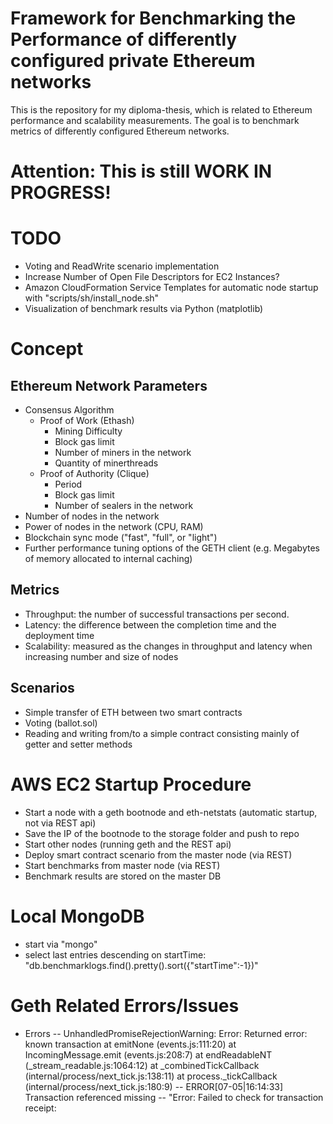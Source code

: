 
# Framework for Benchmarking the Performance of differently configured private Ethereum networks

This is the repository for my diploma-thesis, which is  related to Ethereum performance and scalability measurements.
The goal is to benchmark metrics of differently configured Ethereum networks.

# Attention: This is still WORK IN PROGRESS!

# TODO
- Voting and ReadWrite scenario implementation
- Increase Number of Open File Descriptors for EC2 Instances?
- Amazon CloudFormation Service Templates for automatic node startup with "scripts/sh/install_node.sh"
- Visualization of benchmark results via Python (matplotlib)

# Concept

## Ethereum Network Parameters
- Consensus Algorithm
    - Proof of Work (Ethash)
        - Mining Difficulty
        - Block gas limit
        - Number of miners in the network
        - Quantity of minerthreads
    - Proof of Authority (Clique)
        - Period
        - Block gas limit
        - Number of sealers in the network    
- Number of nodes in the network
- Power of nodes in the network (CPU, RAM) 
- Blockchain sync mode ("fast", "full", or "light")
- Further performance tuning options of the GETH client (e.g. Megabytes of memory allocated to internal caching)

## Metrics
- Throughput: the number of successful transactions per second.
- Latency: the difference between the completion time and the deployment time
- Scalability: measured as the changes in throughput and latency when increasing number and size of nodes

## Scenarios
- Simple transfer of ETH between two smart contracts
- Voting (ballot.sol)
- Reading and writing from/to a simple contract consisting mainly of getter and setter methods

# AWS EC2 Startup Procedure

- Start a node with a geth bootnode and eth-netstats (automatic startup, not via REST api)
- Save the IP of the bootnode to the storage folder and push to repo
- Start other nodes (running geth and the REST api)
- Deploy smart contract scenario from the master node (via REST)
- Start benchmarks from master node (via REST)
- Benchmark results are stored on the master DB

# Local MongoDB
 - start via "mongo" 
- select last entries descending on startTime: "db.benchmarklogs.find().pretty().sort({"startTime":-1})"

# Geth Related Errors/Issues

- Errors
-- UnhandledPromiseRejectionWarning: Error: Returned error: known transaction
    at emitNone (events.js:111:20)
    at IncomingMessage.emit (events.js:208:7)
    at endReadableNT (_stream_readable.js:1064:12)
    at _combinedTickCallback (internal/process/next_tick.js:138:11)
    at process._tickCallback (internal/process/next_tick.js:180:9)
-- ERROR[07-05|16:14:33] Transaction referenced missing 
-- "Error: Failed to check for transaction receipt: